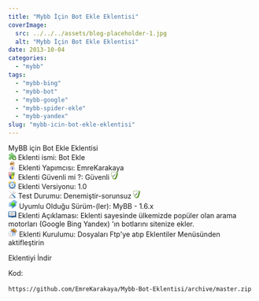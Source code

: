 ```yaml
---
title: "Mybb İçin Bot Ekle Eklentisi"
coverImage:
  src: ../../../assets/blog-placeholder-1.jpg
  alt: "Mybb İçin Bot Ekle Eklentisi"
date: 2013-10-04
categories: 
  - "mybb"
tags: 
  - "mybb-bing"
  - "mybb-bot"
  - "mybb-google"
  - "mybb-spider-ekle"
  - "mybb-yandex"
slug: "mybb-icin-bot-ekle-eklentisi"
---
```


MyBB için Bot Ekle Eklentisi  
![[Resim: eklenti.png]](images/eklenti.png) Eklenti ismi: Bot Ekle  
![[Resim: yapimci.png]](images/yapimci.png) Eklenti Yapımcısı: EmreKarakaya  
![[Resim: guvenlik.png]](images/guvenlik.png) Eklenti Güvenli mi ?: Güvenli ![[Resim: onay.png]](images/onay.png)  
![[Resim: versiyon.png]](images/versiyon.png) Eklenti Versiyonu: 1.0  
![[Resim: arac.png]](images/arac.png) Test Durumu: Denemiştir-sorunsuz ![[Resim: onay.png]](images/onay.png)  
![[Resim: mybb.png]](images/mybb.png) Uyumlu Olduğu Sürüm-(ler): MyBB - 1.6.x  
![[Resim: aciklama.png]](images/aciklama.png) Eklenti Açıklaması: Eklenti sayesinde ülkemizde popüler olan arama motorları (Google Bing Yandex) 'ın botlarını sitenize ekler.  
![[Resim: kurulum.png]](images/kurulum.png) Eklenti Kurulumu: Dosyaları Ftp'ye atıp Eklentiler Menüsünden aktifleştirin  
  
Eklentiyi İndir  
  

Kod:  

`https://github.com/EmreKarakaya/Mybb-Bot-Eklentisi/archive/master.zip`
